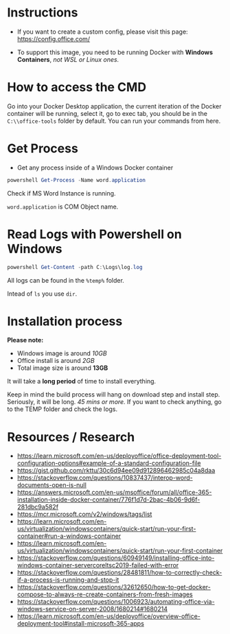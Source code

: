 # Instructions

- If you want to create a custom config, please visit this page: https://config.office.com/

- To support this image, you need to be running Docker with **Windows Containers**, _not WSL or Linux ones._

# How to access the CMD

Go into your Docker Desktop application, the current iteration of the Docker container will be running, select it, go to exec tab, you should be in the `C:\\office-tools` folder by default. You can run your commands from here.

# Get Process

- Get any process inside of a Windows Docker container

```powershell
powershell Get-Process -Name word.application
```

Check if MS Word Instance is running.

`word.application` is COM Object name.

# Read Logs with Powershell on Windows

```powershell
powershell Get-Content -path C:\Logs\log.log
```

All logs can be found in the `%temp%` folder.

Intead of `ls` you use `dir`.

# Installation process

**Please note:**

- Windows image is around _10GB_
- Office install is around _2GB_
- Total image size is around **13GB**

It will take a **long period** of time to install everything.

Keep in mind the build process will hang on download step and install step. Seriously, it will be long. _45 mins or more._ If you want to check anything, go to the TEMP folder and check the logs.

# Resources / Research

- https://learn.microsoft.com/en-us/deployoffice/office-deployment-tool-configuration-options#example-of-a-standard-configuration-file
- https://gist.github.com/rkttu/30c6d94ee09d912896462985c04a8daa
- https://stackoverflow.com/questions/10837437/interop-word-documents-open-is-null
- https://answers.microsoft.com/en-us/msoffice/forum/all/office-365-installation-inside-docker-container/776f1d7d-2bac-4b06-9d6f-281dbc9a582f
- https://mcr.microsoft.com/v2/windows/tags/list
- https://learn.microsoft.com/en-us/virtualization/windowscontainers/quick-start/run-your-first-container#run-a-windows-container
- https://learn.microsoft.com/en-us/virtualization/windowscontainers/quick-start/run-your-first-container
- https://stackoverflow.com/questions/60949149/installing-office-into-windows-container-servercoreltsc2019-failed-with-error
- https://stackoverflow.com/questions/28481811/how-to-correctly-check-if-a-process-is-running-and-stop-it
- https://stackoverflow.com/questions/32612650/how-to-get-docker-compose-to-always-re-create-containers-from-fresh-images
- https://stackoverflow.com/questions/1006923/automating-office-via-windows-service-on-server-2008/1680214#1680214
- https://learn.microsoft.com/en-us/deployoffice/overview-office-deployment-tool#install-microsoft-365-apps
